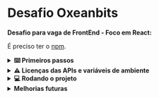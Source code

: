 # Desafio Oxeanbits
**Desafio para vaga de FrontEnd - Foco em React:**

É preciso ter o [npm](https://docs.npmjs.com/downloading-and-installing-node-js-and-npm).

<!-- ## Screenshots

<img src="" width="288"/> -->

<details>
  <summary><strong>⌨️ Primeiros passos</strong></summary><br />

  1. Clone o repositório

  - Use o comando:
    - `git clone git@github.com:karl-no/desafio_oxeanbits.git`
  - Entre na pasta do repositório que você acabou de clonar:
    - `cd desafio_oxeanbits`
  - Certifique-se que está na branch principal:
    - `git checkout main && git pull`

  2. Instale as dependências

  - Entre na pasta raiz do projeto, chamada "app":
    - `cd app`
  - Instale as dependências com o comando npm:    
    - `npm install`
  
</details>

<details>
  <summary><strong>⚠️ Licenças das APIs e variáveis de ambiente</strong></summary><br />

  - O repositório contém um arquivo chamado `.env.example` com exemplo de como devem ser as variáveis de ambiente para rodar o projeto.
  A seguinte variável de ambiente deve ser alterada de acordo com a chave de API da conta do usuário na plataforma TMDB:
    - VITE_API_KEY adquirida através da API da [TMDB](https://developer.themoviedb.org/docs/getting-started);
  
  - A chave da API [Kendo UI](https://www.telerik.com/kendo-react-ui/components/my-license/), deve ser obtida no site da empresa e, após configurada uma conta de usuário:
    - baixe o arquivo `kendo-ui-license.txt` e o coloque dentro da pasta app (a mesma que contém o arquivo 'package.json');
    - dentro da pasta app, rode o comando `npx kendo-ui-license activate`.
  
</details>

<details>
  <summary><strong>💻 Rodando o projeto</strong></summary><br />
    
    - `npm run dev`
  
</details>

 <!--<details>
  <summary><strong>🛠 Testes</strong></summary><br />
    
  Você pode executar todos os testes unitários localmente para verificar a solução proposta com o comando abaixo:

  ```bash
  npm test
  ```

  Você pode executar os testes para um único requisito passando, como parâmetro para o comando, o nome do arquivo de teste alvo: -->

  <!-- ```bash
  npm test src/__tests__/requirement1.test.js
  ``` 
</details>-->

<details>
  <summary><strong>Melhorias futuras</strong></summary><br />
  Como este projeto se tratou de um desafio rápido, restam no projeto alguns pontos de melhoria que pretendo realizar no futuro:
    - consertar os filtros no grid do Kendo UI;
    - arredondar os valores das notas dos filmes para apenas uma casa decimal;
    - usar a paginação da resposta da API do TMDB para popular mais o grid da Home;
    - realizar melhorias na estilização das páginas e componentes;
    - terminar os testes unitários

  Tem mais alguma sugestão? Vamos interagir por aqui ou no [meu GitHub](https://www.linkedin.com/in/karl-web/)!!!
</details>
<br>
